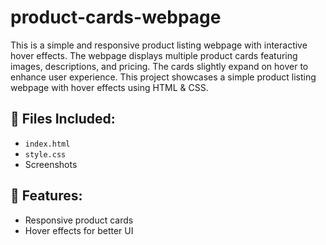# product-cards-webpage
This is a simple and responsive product listing webpage with interactive hover effects. The webpage displays multiple product cards featuring images, descriptions, and pricing. The cards slightly expand on hover to enhance user experience.
This project showcases a simple product listing webpage with hover effects using HTML & CSS.

## 📂 Files Included:
- `index.html`
- `style.css`
- Screenshots

## 🎨 Features:
- Responsive product cards
- Hover effects for better UI
